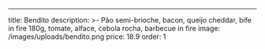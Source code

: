 ---

title: Bendito
description: >-
  Pão semi-brioche, bacon, queijo cheddar, bife in fire 180g, tomate, alface, cebola rocha, barbecue in fire
image: /images/uploads/bendito.png
price: 18.9
order: 1
